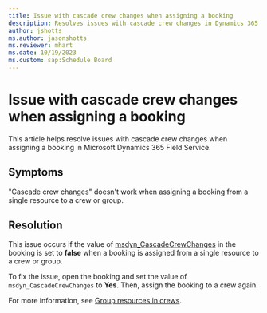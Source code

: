 ```yaml
---
title: Issue with cascade crew changes when assigning a booking
description: Resolves issues with cascade crew changes in Dynamics 365 Field Service.
author: jshotts
ms.author: jasonshotts
ms.reviewer: mhart
ms.date: 10/19/2023
ms.custom: sap:Schedule Board
---
```

# Issue with cascade crew changes when assigning a booking

This article helps resolve issues with cascade crew changes when assigning a booking in Microsoft Dynamics 365 Field Service.

## Symptoms

"Cascade crew changes" doesn't work when assigning a booking from a single resource to a crew or group.

## Resolution

This issue occurs if the value of [msdyn_CascadeCrewChanges](/common-data-model/schema/core/applicationcommon/foundationcommon/crmcommon/projectcommon/bookableresourcebooking#cascadecrewchanges) in the booking is set to **false** when a booking is assigned from a single resource to a crew or group.

To fix the issue, open the booking and set the value of `msdyn_CascadeCrewChanges` to **Yes**. Then, assign the booking to a crew again.

For more information, see [Group resources in crews](/dynamics365/field-service/resource-crews).

